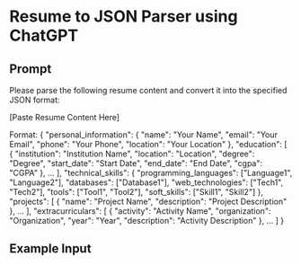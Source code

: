 # Resume to JSON Parser using ChatGPT

## Prompt

Please parse the following resume content and convert it into the specified JSON format:

[Paste Resume Content Here]

Format:
{
  "personal_information": {
    "name": "Your Name",
    "email": "Your Email",
    "phone": "Your Phone",
    "location": "Your Location"
  },
  "education": [
    {
      "institution": "Institution Name",
      "location": "Location",
      "degree": "Degree",
      "start_date": "Start Date",
      "end_date": "End Date",
      "cgpa": "CGPA"
    },
    ...
  ],
  "technical_skills": {
    "programming_languages": ["Language1", "Language2"],
    "databases": ["Database1"],
    "web_technologies": ["Tech1", "Tech2"],
    "tools": ["Tool1", "Tool2"],
    "soft_skills": ["Skill1", "Skill2"]
  },
  "projects": [
    {
      "name": "Project Name",
      "description": "Project Description"
    },
    ...
  ],
  "extracurriculars": [
    {
      "activity": "Activity Name",
      "organization": "Organization",
      "year": "Year",
      "description": "Activity Description"
    },
    ...
  ]
}

## Example Input

 
